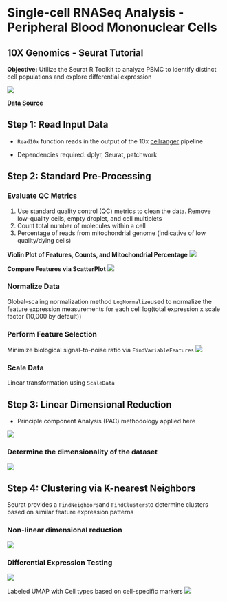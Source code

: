 # Single-cell RNASeq Analysis - Peripheral Blood Mononuclear Cells
## 10X Genomics - Seurat Tutorial

**Objective:** Utilize the Seurat R Toolkit to analyze PBMC to identify distinct cell populations and explore differential expression

<img src="https://d2ygg2jwuhi4sz.cloudfront.net/wp/wp-content/uploads/2018/12/AdobeStock_208548494-1200x480.jpeg">

**[Data Source](https://cf.10xgenomics.com/samples/cell/pbmc3k/pbmc3k_filtered_gene_bc_matrices.tar.gz)**

## Step 1: Read Input Data
- `Read10x` function reads in the output of the 10x [cellranger](https://support.10xgenomics.com/single-cell-gene-expression/software/pipelines/latest/what-is-cell-ranger) pipeline

- Dependencies required: dplyr, Seurat, patchwork

## Step 2: Standard Pre-Processing
### Evaluate QC Metrics
1. Use standard quality control (QC) metrics to clean the data. Remove low-quality cells, empty droplet, and cell multiplets
2. Count total number of molecules within a cell 
3. Percentage of reads from mitochondrial genome (indicative of low quality/dying cells)

**Violin Plot of Features, Counts, and Mitochondrial Percentage**
<img src="/images/vinplot_init.png">

**Compare Features via ScatterPlot**
<img src="/images/featurescatter_pct.mt_nFeat.png">

### Normalize Data
Global-scaling normalization method `LogNormalize`used to normalize the feature expression measurements for each cell
log(total expression x scale factor (10,000 by default))

### Perform Feature Selection
Minimize biological signal-to-noise ratio via `FindVariableFeatures`
<img src="/images/variablefeaturecounts.png">

### Scale Data
Linear transformation using `ScaleData`

## Step 3: Linear Dimensional Reduction
- Principle component Analysis (PAC) methodology applied here
<img src = "images/dimplot_pca.png">

### Determine the dimensionality of the dataset
<img src = "images/jackstrawplot_pc1_15.png">

## Step 4: Clustering via K-nearest Neighbors
Seurat provides a `FindNeighbors`and `FindClusters`to determine clusters based on similar feature expression patterns 

### Non-linear dimensional reduction
<img src = "images/dimplot_umap_labeled.png">

### Differential Expression Testing
<img src="/images/cluster_heatmap.png">

Labeled UMAP with Cell types based on cell-specific markers
<img src = "images/label_cluster_UMAP.png">

